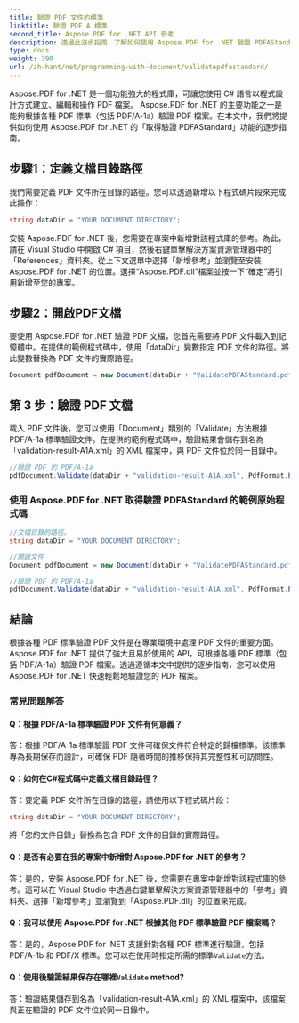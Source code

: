 ```yaml
---
title: 驗證 PDF 文件的標準
linktitle: 驗證 PDF A 標準
second_title: Aspose.PDF for .NET API 參考
description: 透過此逐步指南，了解如何使用 Aspose.PDF for .NET 驗證 PDFAStandard 的 PDF 檔案。
type: docs
weight: 390
url: /zh-hant/net/programming-with-document/validatepdfastandard/
---
```

Aspose.PDF for .NET 是一個功能強大的程式庫，可讓您使用 C# 語言以程式設計方式建立、編輯和操作 PDF 檔案。 Aspose.PDF for .NET 的主要功能之一是能夠根據各種 PDF 標準（包括 PDF/A-1a）驗證 PDF 檔案。在本文中，我們將提供如何使用 Aspose.PDF for .NET 的「取得驗證 PDFAStandard」功能的逐步指南。 

## 步驟1：定義文檔目錄路徑

我們需要定義 PDF 文件所在目錄的路徑。您可以透過新增以下程式碼片段來完成此操作：

```csharp
string dataDir = "YOUR DOCUMENT DIRECTORY";
```
安裝 Aspose.PDF for .NET 後，您需要在專案中新增對該程式庫的參考。為此，請在 Visual Studio 中開啟 C# 項目，然後右鍵單擊解決方案資源管理器中的「References」資料夾。從上下文選單中選擇「新增參考」並瀏覽至安裝 Aspose.PDF for .NET 的位置。選擇“Aspose.PDF.dll”檔案並按一下“確定”將引用新增至您的專案。

## 步驟2：開啟PDF文檔

要使用 Aspose.PDF for .NET 驗證 PDF 文檔，您首先需要將 PDF 文件載入到記憶體中。在提供的範例程式碼中，使用「dataDir」變數指定 PDF 文件的路徑。將此變數替換為 PDF 文件的實際路徑。

```csharp
Document pdfDocument = new Document(dataDir + "ValidatePDFAStandard.pdf");
```

## 第 3 步：驗證 PDF 文檔

載入 PDF 文件後，您可以使用「Document」類別的「Validate」方法根據 PDF/A-1a 標準驗證文件。在提供的範例程式碼中，驗證結果會儲存到名為「validation-result-A1A.xml」的 XML 檔案中，與 PDF 文件位於同一目錄中。

```csharp
//驗證 PDF 的 PDF/A-1a
pdfDocument.Validate(dataDir + "validation-result-A1A.xml", PdfFormat.PDF_A_1A);
```

### 使用 Aspose.PDF for .NET 取得驗證 PDFAStandard 的範例原始程式碼

```csharp
//文檔目錄的路徑。
string dataDir = "YOUR DOCUMENT DIRECTORY";

//開啟文件
Document pdfDocument = new Document(dataDir + "ValidatePDFAStandard.pdf");

//驗證 PDF 的 PDF/A-1a
pdfDocument.Validate(dataDir + "validation-result-A1A.xml", PdfFormat.PDF_A_1A);
```

## 結論

根據各種 PDF 標準驗證 PDF 文件是在專業環境中處理 PDF 文件的重要方面。 Aspose.PDF for .NET 提供了強大且易於使用的 API，可根據各種 PDF 標準（包括 PDF/A-1a）驗證 PDF 檔案。透過遵循本文中提供的逐步指南，您可以使用 Aspose.PDF for .NET 快速輕鬆地驗證您的 PDF 檔案。

### 常見問題解答

#### Q：根據 PDF/A-1a 標準驗證 PDF 文件有何意義？

答：根據 PDF/A-1a 標準驗證 PDF 文件可確保文件符合特定的歸檔標準。該標準專為長期保存而設計，可確保 PDF 隨著時間的推移保持其完整性和可訪問性。

#### Q：如何在C#程式碼中定義文檔目錄路徑？

答：要定義 PDF 文件所在目錄的路徑，請使用以下程式碼片段：

```csharp
string dataDir = "YOUR DOCUMENT DIRECTORY";
```

將「您的文件目錄」替換為包含 PDF 文件的目錄的實際路徑。

#### Q：是否有必要在我的專案中新增對 Aspose.PDF for .NET 的參考？

答：是的，安裝 Aspose.PDF for .NET 後，您需要在專案中新增對該程式庫的參考。這可以在 Visual Studio 中透過右鍵單擊解決方案資源管理器中的「參考」資料夾、選擇「新增參考」並瀏覽到「Aspose.PDF.dll」的位置來完成。

#### Q：我可以使用 Aspose.PDF for .NET 根據其他 PDF 標準驗證 PDF 檔案嗎？

答：是的，Aspose.PDF for .NET 支援針對各種 PDF 標準進行驗證，包括 PDF/A-1b 和 PDF/X 標準。您可以在使用時指定所需的標準`Validate`方法。

#### Q：使用後驗證結果保存在哪裡`Validate` method?

答：驗證結果儲存到名為「validation-result-A1A.xml」的 XML 檔案中，該檔案與正在驗證的 PDF 文件位於同一目錄中。
